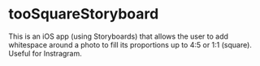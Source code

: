 # tooSquareStoryboard

This is an iOS app (using Storyboards) that allows the user to add whitespace around a photo to fill its proportions up to 4:5 or 1:1 (square). Useful for Instragram.
